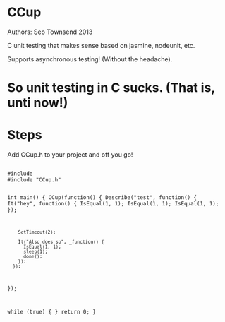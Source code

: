 CCup
====

Authors: Seo Townsend 2013

C unit testing that makes sense based on jasmine, nodeunit, etc.

Supports asynchronous testing!  (Without the headache).

So unit testing in C sucks.  (That is, unti now!)
====

Steps
==

Add CCup.h to your project and off you go!

<code>
#include <stdio.h>
#include "CCup.h"

int main() {
  CCup(function() {
      Describe("test", function() {
        It("hey", function() {
          IsEqual(1, 1);
          IsEqual(1, 1);
          IsEqual(1, 1);
        });

        SetTimeout(2);

        It("Also does so", _function() {
          IsEqual(1, 1);
          sleep(1);
          done();
        });
      });
  });

  while (true) {
  }
  return 0;
}
</code>
